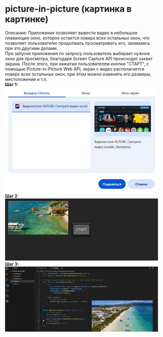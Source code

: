 # picture-in-picture (картинка в картинке)
Описание: Приложение позволяет вывести видео в небольшое плавающее окно, которое остается поверх всех остальных окон, что позволяет пользователю продолжать просматривать его, занимаясь при это другими делами.<br />
При запуске приложения по запросу пользователь выбирает нужное окно для просмотра, благодаря Screen Capture API происходит захват экрана. После этого, при нажатии пользователем кнопки "СТАРТ", с помощью Picture-in-Picture Web API, экран с видео располагается поверх всех остальных окон, при этом можно изменять его размеры, местоложение и т.п.<br />
**Шаг 1:**
!['Скриншот проекта 1'](images/screenshot01.PNG)
**Шаг 2:**
!['Скриншот проекта 2'](images/screenshot02.PNG)
**Шаг 3:**
!['Скриншот проекта 3'](images/screenshot03.PNG)
